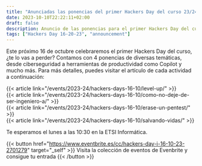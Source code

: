 ```yaml
---
title: "Anunciadas las ponencias del primer Hackers Day del curso 23/24"
date: 2023-10-10T22:22:11+02:00
draft: false
description: Anuncio de las ponencias para el primer Hackers Day del curso 2023/24"
tags: ["Hackers Day 16-20-23", "announcement"]
---
```


Este próximo 16 de octubre celebraremos el primer Hackers Day del curso, ¿te lo vas a perder? Contamos con 4 ponencias de diversas temáticas, desde ciberseguridad a herramientas de productividad como Copilot y mucho más. Para más detalles, puedes visitar el artículo de cada actividad a continuación:

{{< article link="/events/2023-24/hackers-days-16-10/level-up/" >}}
<br>
{{< article link="/events/2023-24/hackers-days-16-10/como-no-deje-de-ser-ingeniero-a/" >}}
<br>
{{< article link="/events/2023-24/hackers-days-16-10/erase-un-pentest/" >}}
<br>
{{< article link="/events/2023-24/hackers-days-16-10/salvando-vidas/" >}}

Te esperamos el lunes a las 10:30 en la ETSI Informática.

{{< button href="https://www.eventbrite.es/cc/hackers-day-i-16-10-23-2701279" target="_self" >}}
Visita la colección de eventos de Evenbrite y consigue tu entrada
{{< /button >}}

